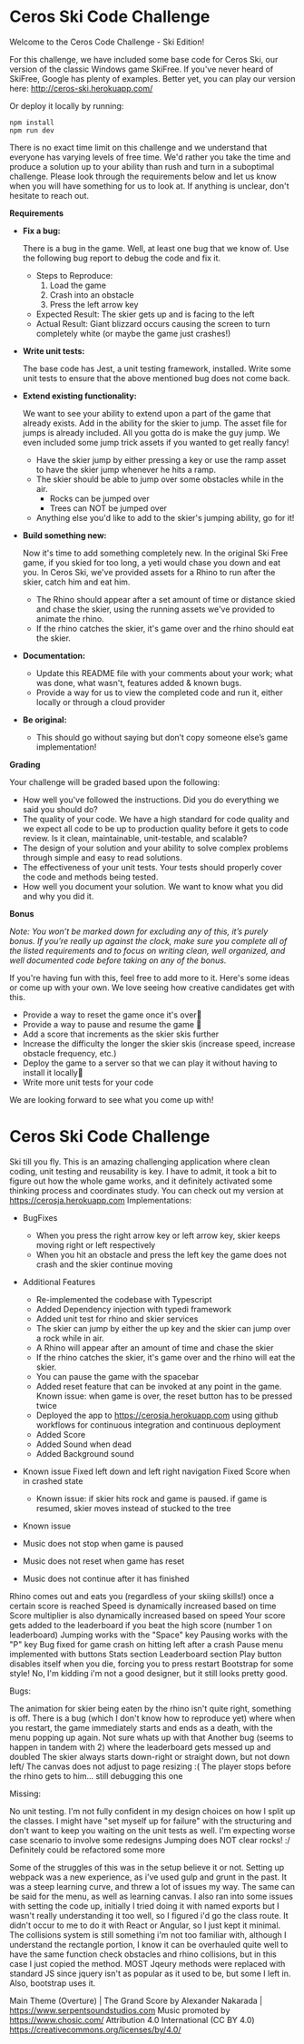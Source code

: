 # Ceros Ski Code Challenge

Welcome to the Ceros Code Challenge - Ski Edition!

For this challenge, we have included some base code for Ceros Ski, our version of the classic Windows game SkiFree. If
you've never heard of SkiFree, Google has plenty of examples. Better yet, you can play our version here:
http://ceros-ski.herokuapp.com/

Or deploy it locally by running:

```
npm install
npm run dev
```

There is no exact time limit on this challenge and we understand that everyone has varying levels of free time. We'd
rather you take the time and produce a solution up to your ability than rush and turn in a suboptimal challenge. Please
look through the requirements below and let us know when you will have something for us to look at. If anything is
unclear, don't hesitate to reach out.

**Requirements**

- **Fix a bug:**

  There is a bug in the game. Well, at least one bug that we know of. Use the following bug report to debug the code
  and fix it.

  - Steps to Reproduce:
    1. Load the game
    1. Crash into an obstacle
    1. Press the left arrow key
  - Expected Result: The skier gets up and is facing to the left
  - Actual Result: Giant blizzard occurs causing the screen to turn completely white (or maybe the game just crashes!)

- **Write unit tests:**

  The base code has Jest, a unit testing framework, installed. Write some unit tests to ensure that the above mentioned
  bug does not come back.

- **Extend existing functionality:**

  We want to see your ability to extend upon a part of the game that already exists. Add in the ability for the skier to
  jump. The asset file for jumps is already included. All you gotta do is make the guy jump. We even included some jump
  trick assets if you wanted to get really fancy!

  - Have the skier jump by either pressing a key or use the ramp asset to have the skier jump whenever he hits a ramp.
  - The skier should be able to jump over some obstacles while in the air.
    - Rocks can be jumped over
    - Trees can NOT be jumped over
  - Anything else you'd like to add to the skier's jumping ability, go for it!

- **Build something new:**

  Now it's time to add something completely new. In the original Ski Free game, if you skied for too long,
  a yeti would chase you down and eat you. In Ceros Ski, we've provided assets for a Rhino to run after the skier,
  catch him and eat him.

  - The Rhino should appear after a set amount of time or distance skied and chase the skier, using the running assets
    we've provided to animate the rhino.
  - If the rhino catches the skier, it's game over and the rhino should eat the skier.

- **Documentation:**

  - Update this README file with your comments about your work; what was done, what wasn't, features added & known bugs.
  - Provide a way for us to view the completed code and run it, either locally or through a cloud provider

- **Be original:**
  - This should go without saying but don’t copy someone else’s game implementation!

**Grading**

Your challenge will be graded based upon the following:

- How well you've followed the instructions. Did you do everything we said you should do?
- The quality of your code. We have a high standard for code quality and we expect all code to be up to production
  quality before it gets to code review. Is it clean, maintainable, unit-testable, and scalable?
- The design of your solution and your ability to solve complex problems through simple and easy to read solutions.
- The effectiveness of your unit tests. Your tests should properly cover the code and methods being tested.
- How well you document your solution. We want to know what you did and why you did it.

**Bonus**

_Note: You won’t be marked down for excluding any of this, it’s purely bonus. If you’re really up against the clock,
make sure you complete all of the listed requirements and to focus on writing clean, well organized, and well documented
code before taking on any of the bonus._

If you're having fun with this, feel free to add more to it. Here's some ideas or come up with your own. We love seeing
how creative candidates get with this.

- Provide a way to reset the game once it's over🥇
- Provide a way to pause and resume the game 🥇
- Add a score that increments as the skier skis further
- Increase the difficulty the longer the skier skis (increase speed, increase obstacle frequency, etc.)
- Deploy the game to a server so that we can play it without having to install it locally🥇
- Write more unit tests for your code

We are looking forward to see what you come up with!

# Ceros Ski Code Challenge

Ski till you fly. This is an amazing challenging application where clean coding, unit testing and reusability is key. I have to admit, it took a bit to figure out how the whole game works, and it definitely activated some thinking process and coordinates study.
You can check out my version at https://cerosja.herokuapp.com
Implementations:

- BugFixes

  - When you press the right arrow key or left arrow key, skier keeps moving right or left respectively
  - When you hit an obstacle and press the left key the game does not crash and the skier continue moving

- Additional Features
  - Re-implemented the codebase with Typescript
  - Added Dependency injection with typedi framework
  - Added unit test for rhino and skier services
  - The skier can jump by either the up key and the skier can jump over a rock while in air.
  - A Rhino will appear after an amount of time and chase the skier
  - If the rhino catches the skier, it's game over and the rhino will eat the skier.
  - You can pause the game with the spacebar
  - Added reset feature that can be invoked at any point in the game. Known issue: when game is over, the reset button has to be pressed twice
  - Deployed the app to https://cerosja.herokuapp.com using github workflows for continuous integration and continuous deployment
  - Added Score
  - Added Sound when dead
  - Added Background sound
- Known issue
  Fixed left down and left right navigation
  Fixed Score when in crashed state

  - Known issue: if skier hits rock and game is paused. if game is resumed, skier moves instead of stucked to the tree

- Known issue
- Music does not stop when game is paused
- Music does not reset when game has reset
- Music does not continue after it has finished

Rhino comes out and eats you (regardless of your skiing skills!) once a certain score is reached
Speed is dynamically increased based on time
Score multiplier is also dynamically increased based on speed
Your score gets added to the leaderboard if you beat the high score (number 1 on leaderboard)
Jumping works with the "Space" key
Pausing works with the "P" key
Bug fixed for game crash on hitting left after a crash
Pause menu implemented with buttons
Stats section
Leaderboard section
Play button disables itself when you die, forcing you to press restart
Bootstrap for some style! No, I'm kidding i'm not a good designer, but it still looks pretty good.

Bugs:

The animation for skier being eaten by the rhino isn't quite right, something is off.
There is a bug (which I don't know how to reproduce yet) where when you restart, the game immediately starts and ends
as a death, with the menu popping up again. Not sure whats up with that
Another bug (seems to happen in tandem with 2) where the leaderboard gets messed up and doubled
The skier always starts down-right or straight down, but not down left/
The canvas does not adjust to page resizing :(
The player stops before the rhino gets to him... still debugging this one

Missing:

No unit testing. I'm not fully confident in my design choices on how I split up the classes. I might have "set myself
up for failure" with the structuring and don't want to keep you waiting on the unit tests as well. I'm expecting worse
case scenario to involve some redesigns
Jumping does NOT clear rocks! :/
Definitely could be refactored some more

Some of the struggles of this was in the setup believe it or not. Setting up webpack was a new experience, as i've used
gulp and grunt in the past. It was a steep learning curve, and threw a lot of issues my way. The same can be said for
the menu, as well as learning canvas. I also ran into some issues with setting the code up, initially I tried doing it
with named exports but I wasn't really understanding it too well, so I figured i'd go the class route. It didn't occur
to me to do it with React or Angular, so I just kept it minimal. The collisions system is still something i'm not too
familiar with, although I understand the rectangle portion, I know it can be overhauled quite well to have the same
function check obstacles and rhino collisions, but in this case I just copied the method.
MOST Jqeury methods were replaced with standard JS since jquery isn't as popular as it used to be, but some I left in.
Also, bootstrap uses it.

Main Theme (Overture) | The Grand Score by Alexander Nakarada | https://www.serpentsoundstudios.com
Music promoted by https://www.chosic.com/
Attribution 4.0 International (CC BY 4.0)
https://creativecommons.org/licenses/by/4.0/
